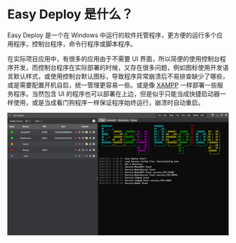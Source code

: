 # Easy Deploy 是什么？
Easy Deploy 是一个在 Windows 中运行的软件托管程序，更方便的运行多个应用程序，控制台程序，命令行程序或脚本程序。

在实际项目应用中，有很多的应用由于不需要 UI 界面，所以简便的使用控制台程序开发，而控制台程序在实际部署的时候，又存在很多问题，例如图标使用开发语言默认样式，或使用控制台默认图标，导致程序异常崩溃后不易排查缺少了哪些，或是需要配置开机自启，统一管理更容易一些。或是像 [XAMPP](https://www.apachefriends.org/index.html) 一样部署一些服务程序。当然包含 UI 的程序也可以部署在上边，但是似乎只能当成快捷启动器一样使用，或是当成看门狗程序一样保证程序始终运行，崩溃时自动重启。

<img src="https://raw.githubusercontent.com/iceelves/EasyDeploy/refs/heads/main/images/MainWindow.jpg"/>
